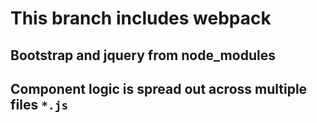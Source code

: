 # This branch includes webpack 

## Bootstrap and jquery from node_modules

## Component logic is spread out across multiple files `*.js`  
